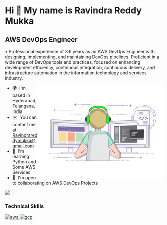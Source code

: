 Hi 👋 My name is Ravindra Reddy Mukka
=====================================

AWS DevOps Engineer
-------------------

• Professional experience of 3.6 years as an AWS DevOps Engineer with designing, implementing, and maintaining DevOps pipelines. Proficient in a wide range of DevOps tools and practices, focused on enhancing development efficiency, continuous integration, continuous delivery, and infrastructure automation in the information technology and services industry.

<!-- GIF -->
<img align="right" height="300" width="400" src="https://raw.githubusercontent.com/mikonoid/mikonoid/main/images/gifs/coder3.gif" />

* 🌍  I'm based in Hyderabad, Telangana, India
* ✉️  You can contact me at [Ravindrareddymukka@gmail.com](mailto:Ravindrareddymukka@gmail.com)
* 🧠  I'm learning Python and Some AWS Services
* 🤝  I'm open to collaborating on AWS DevOps Projects

<a href="https://www.github.com/Ravindra0849" target="_blank" rel="noreferrer"><img
src="https://img.shields.io/github/followers/Ravindra0849?logo=github&style=for-the-badge&color=3382ed&labelColor=1c1917" /></a>

### Technical Skills
<p align="left">
<a href="[https://aws.amazon.com](https://aws.amazon.com/)" target="_blank" rel="noreferrer">
<img src="https://www.logigroup.com/images/Logo_aws.gif" alt="aws" width="50" height="50"/>
</a>
<a href="[https://cloud.google.com](https://cloud.google.com/)" target="_blank" rel="noreferrer">
<img src="https://www.gend.co/hs-fs/hubfs/gcp-logo-cloud.png?width=730&name=gcp-logo-cloud.png" alt="gcp" width="50" height="50"/>
</a>
<!-- Add more cloud-related tools here.
</p>

</a> </p> <a href="https://www.linux.org/" target="_blank" rel="noreferrer"> <img src="https://raw.githubusercontent.com/devicons/devicon/master/icons/linux/linux-original.svg" alt="linux" width="50" height="50"/> <a href="https://www.docker.com/" target="_blank" rel="noreferrer">
<img src="https://raw.githubusercontent.com/devicons/devicon/master/icons/docker/docker-original-wordmark.svg" alt="docker" width="50" height="50"/>
</a> </a> <a href="https://kubernetes.io/" target="_blank" rel="noreferrer">
<img src="https://upload.wikimedia.org/wikipedia/commons/thumb/3/39/Kubernetes_logo_without_workmark.svg/2109px-Kubernetes_logo_without_workmark.svg.png" alt="kubernetes" width="50" height="50"/> </a> </a> <a href="https://git-scm.com/" target="_blank" rel="noreferrer"> <img src="https://www.vectorlogo.zone/logos/git-scm/git-scm-icon.svg" alt="git" width="50" height="50"/> </a>
</a> <a href="https://www.jenkins.io" target="_blank" rel="noreferrer"> <img src="https://www.vectorlogo.zone/logos/jenkins/jenkins-icon.svg"alt="Jenkins" width="50" height="50"/> </a>
</a> <a href="https://grafana.com" target="_blank" rel="noreferrer"> <img src="https://www.vectorlogo.zone/logos/grafana/grafana-icon.svg" alt="grafana" width="50" height="50"/> </a>
<p align="left"> <a href="https://www.gnu.org/software/bash/" target="_blank" rel="noreferrer">
<img src="https://e7.pngegg.com/pngimages/330/276/png-clipart-bash-shell-script-bourne-shell-scripting-language-unix-shell-shell-rectangle-logo.png" alt="bash" width="50" height="50"/> </a> <a href="[https://www.python.org](https://www.python.org/)" target="_blank" rel="noreferrer">
<img src="https://i.giphy.com/media/KAq5w47R9rmTuvWOWa/giphy.webp" alt="python" width="50" height="50"/>
 </a> <a href="https://www.mysql.com/" target="_blank" rel="noreferrer"> <img src="https://raw.githubusercontent.com/devicons/devicon/master/icons/mysql/mysql-original-wordmark.svg" alt="mysql" width="50" height="50"/> </a> 
<a href="https://www.nginx.com" target="_blank" rel="noreferrer"> <img src="https://raw.githubusercontent.com/devicons/devicon/master/icons/nginx/nginx-original.svg" alt="nginx" width="50" height="50"/> </a> 
<a href="https://nodejs.org" target="_blank" rel="noreferrer"> <img src="https://raw.githubusercontent.com/devicons/devicon/master/icons/nodejs/nodejs-original-wordmark.svg" alt="nodejs" width="50" height="50"/> </a> 
<a href="https://www.postgresql.org" target="_blank" rel="noreferrer"> <img src="https://raw.githubusercontent.com/devicons/devicon/master/icons/postgresql/postgresql-original-wordmark.svg" alt="postgresql" width="50" height="50"/> 

### Socials

<p align="left"> <a href="https://www.github.com/Ravindra0849" target="_blank" rel="noreferrer"> <picture> <source media="(prefers-color-scheme: dark)" srcset="https://raw.githubusercontent.com/danielcranney/readme-generator/main/public/icons/socials/github-dark.svg" /> <source media="(prefers-color-scheme: light)" srcset="https://raw.githubusercontent.com/danielcranney/readme-generator/main/public/icons/socials/github.svg" /> <img src="https://raw.githubusercontent.com/danielcranney/readme-generator/main/public/icons/socials/github.svg" width="32" height="32" /> </picture> </a> <a href="https://www.linkedin.com/in/http://www.linkedin.com/in/ravindrareddymukka" target="_blank" rel="noreferrer"> <picture> <source media="(prefers-color-scheme: dark)" srcset="https://raw.githubusercontent.com/danielcranney/readme-generator/main/public/icons/socials/linkedin-dark.svg" /> <source media="(prefers-color-scheme: light)" srcset="https://raw.githubusercontent.com/danielcranney/readme-generator/main/public/icons/socials/linkedin.svg" /> <img src="https://raw.githubusercontent.com/danielcranney/readme-generator/main/public/icons/socials/linkedin.svg" width="32" height="32" /> </picture> </a></p>

### Badges

<b>My GitHub Stats</b>

<a href="http://www.github.com/Ravindra0849"><img src="https://github-readme-stats.vercel.app/api?username=Ravindra0849&show_icons=true&hide=&count_private=true&title_color=10b981&text_color=ffffff&icon_color=3382ed&bg_color=1c1917&hide_border=true&show_icons=true" alt="Ravindra0849's GitHub stats" /></a>

<a href="http://www.github.com/Ravindra0849"><img src="https://github-readme-streak-stats.herokuapp.com/?user=Ravindra0849&stroke=ffffff&background=1c1917&ring=10b981&fire=10b981&currStreakNum=ffffff&currStreakLabel=10b981&sideNums=ffffff&sideLabels=ffffff&dates=ffffff&hide_border=true" /></a>

<a href="http://www.github.com/Ravindra0849"><img src="https://github-readme-activity-graph.cyclic.app/graph?username=Ravindra0849&bg_color=1c1917&color=ffffff&line=3382ed&point=ffffff&area_color=1c1917&area=true&hide_border=true&custom_title=GitHub%20Commits%20Graph" alt="GitHub Commits Graph" /></a>

<a href="https://github.com/Ravindra0849" align="left"><img src="https://github-readme-stats.vercel.app/api/top-langs/?username=Ravindra0849&langs_count=10&title_color=10b981&text_color=ffffff&icon_color=3382ed&bg_color=1c1917&hide_border=true&locale=en&custom_title=Top%20%Languages" alt="Top Languages" /></a>

<b>Top Repositories</b>

<div width="100%" align="center"><a href="https://github.com/Ravindra0849/Ravindra0849" align="left"><img align="left" width="45%" src="https://github-readme-stats.vercel.app/api/pin/?username=Ravindra0849&repo=Ravindra0849&title_color=10b981&text_color=ffffff&icon_color=3382ed&bg_color=1c1917&hide_border=true&locale=en" /></a></div><br /><br /><br /><br /><br /><br /><br />

